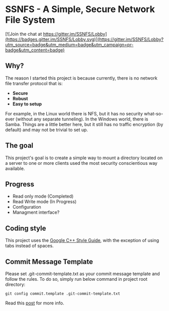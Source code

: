 # SSNFS - A Simple, Secure Network File System

[![Join the chat at https://gitter.im/SSNFS/Lobby](https://badges.gitter.im/SSNFS/Lobby.svg)](https://gitter.im/SSNFS/Lobby?utm_source=badge&utm_medium=badge&utm_campaign=pr-badge&utm_content=badge)

## Why?
The reason I started this project is because currently, there is no network file transfer protocol that is:
 * **Secure**
 * **Robust**
 * **Easy to setup**
 
 For example, in the Linux world there is NFS, but it has no security what-so-ever (without any separate tunneling). In the Windows world, there is Samba. Things are a little better here, but it still has no traffic encryption (by default) and may not be trivial to set up.
 
 ## The goal 
 
This project's goal is to create a simple way to mount a directory located on a server to one or more clients used the most security conscientious way available.

## Progress

 * Read only mode (Completed) 
 * Read Write mode (In Progress) 
 * Configuration 
 * Managment interface?

## Coding style
This project uses the [Google C++ Style Guide](https://google.github.io/styleguide/cppguide.html), with the exception of using tabs instead of spaces.

## Commit Message Template
Please set .git-commit-template.txt as your commit message template and follow the rules.
To do so, simply run below command in project root directory:

`git config commit.template .git-commit-template.txt`

Read this [post](https://chris.beams.io/posts/git-commit/) for more info.
